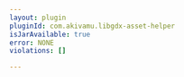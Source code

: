 ```yaml
---
layout: plugin
pluginId: com.akivamu.libgdx-asset-helper
isJarAvailable: true
error: NONE
violations: []

---
```

